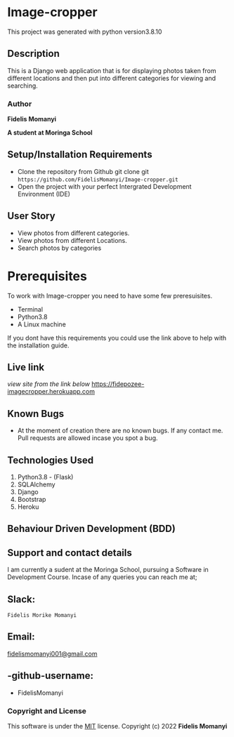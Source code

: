 # Image-cropper
This project was generated with python version3.8.10

## Description
 
This is a Django web application that is for displaying photos taken from different locations and then put into different categories for viewing and searching.

### Author

**Fidelis Momanyi**

**A student at Moringa School**

## Setup/Installation Requirements

* Clone the repository from Github
git clone git ```https://github.com/FidelisMomanyi/Image-cropper.git```
* Open the project with your perfect Intergrated Development Environment (IDE)

## User Story

- View photos from different categories.
- View photos from different Locations.
- Search photos by categories

# Prerequisites

To work with Image-cropper you need to have some few preresuisites.
- Terminal
- Python3.8
- A Linux machine

If you dont have this requirements you could use the link above to help with the installation guide.

## Live link

*view site from the link below* 
https://fidepozee-imagecropper.herokuapp.com

## Known Bugs

* At the moment of creation there are no known bugs. If any contact me. Pull requests are allowed incase you spot a bug.

## Technologies Used

1. Python3.8 - (Flask)
2. SQLAlchemy
3. Django
4. Bootstrap
5. Heroku

## Behaviour Driven Development (BDD)
## Support and contact details
I am currently a sudent at the Moringa School, pursuing a Software in Development Course.
Incase of any queries you can reach me at;
## Slack: 
```
Fidelis Morike Momanyi
```
## Email:

[fidelismomanyi001@gmail.com]()

## -github-username:

* FidelisMomanyi

### Copyright and License

This software is under the [MIT](License) license. Copyright (c) 2022 **Fidelis Momanyi**
